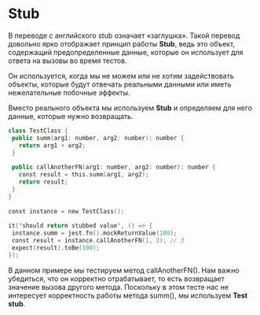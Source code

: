 # Stub
В переводе с английского stub означает «заглушка». Такой перевод довольно ярко отображает принцип работы **Stub**, ведь это объект, содержащий предопределенные данные, которые он использует для ответа на вызовы во время тестов.

Он используется, когда мы не можем или не хотим задействовать объекты, которые будут отвечать реальными данными или иметь нежелательные побочные эффекты.

Вместо реального объекта мы используем **Stub** и определяем для него данные, которые нужно возвращать.

```swift
class TestClass {
 public summ(arg1: number, arg2: number): number {
   return arg1 + arg2;
 }
 
 public callAnotherFN(arg1: number, arg2: number): number {
   const result = this.summ(arg1, arg2);
   return result;
 }
}
 
const instance = new TestClass();
 
it('should return stubbed value', () => {
 instance.summ = jest.fn().mockReturnValue(100);
 const result = instance.callAnotherFN(1, 2); // 3
 expect(result).toBe(100);
});
```

В данном примере мы тестируем метод callAnotherFN(). Нам важно убедиться, что он корректно отрабатывает, то есть возвращает значение вызова другого метода. Поскольку в этом тесте нас не интересует корректность работы метода summ(), мы используем **Test stub**.